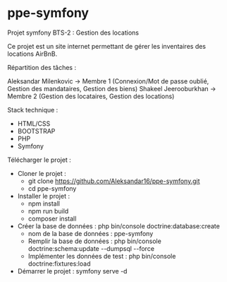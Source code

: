 # ppe-symfony
Projet symfony BTS-2 : Gestion des locations


Ce projet est un site internet permettant de gérer les inventaires des locations AirBnB.


Répartition des tâches :

Aleksandar Milenkovic -> Membre 1 (Connexion/Mot de passe oublié, Gestion des mandataires, Gestion des biens)
Shakeel Jeerooburkhan -> Membre 2 (Gestion des locataires, Gestion des locations)


Stack technique :
- HTML/CSS
- BOOTSTRAP
- PHP
- Symfony

Télécharger le projet :
- Cloner le projet :
  - git clone https://github.com/Aleksandar16/ppe-symfony.git
  - cd ppe-symfony
- Installer le projet :
  - npm install
  - npm run build
  - composer install
- Créer la base de données : php bin/console doctrine:database:create
  - nom de la base de données : ppe-symfony
  - Remplir la base de données : php bin/console doctrine:schema:update --dumpsql --force
  - Implémenter les données de test : php bin/console doctrine:fixtures:load
- Démarrer le projet : symfony serve -d




